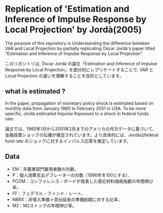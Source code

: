 # Replication of 'Estimation and Inference of Impulse Response by Local Projection' by Jordà(2005)

The porpose of this repository is Understanding the difference between VAR and Local Projection by partially replicating Òscar Jordà's paper titled "Estimation and Inference of Impulse Response by Local Projection".

このリポジトリは, Òscar Jordà の論文「Estimation and Inference of Impulse Response by Local Projection」を部分的にレプリケートすることで, VAR と Local Projection の違いを理解することを目的としています。

## what is estimated ?

In the paper, propagation of monetary policy shock is estimated based on monthly data from January 1960 to February 2001 in USA. To be more specific, Jordà estimated Impulse Rsponses to a shock in federal funds rate.

論文では、1960年1月から2001年2月までのアメリカの月次データに基づいて、金融政策ショックの伝播が推定されています。より具体的には、Jordàはfederal fund rate のショックに対するインパルス応答を推定しています。


## Data
- EM：非農業部門雇用者数の対数、
- P：個人消費支出デフレーターの対数（1996年を100とする）、
- PCOM：コンファレンス・ボードが発表した感応材料価格指数の年間伸び率、
- FF：フェデラル・ファンド・レート、
- NBRX：非借入準備＋貸出延長の準備総額に対する比率、
- M2：M2ストックの年間伸び率。


